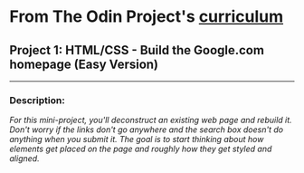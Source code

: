 # From The Odin Project's [curriculum](http://www.theodinproject.com/web-development-101/html-css)
## Project 1: HTML/CSS - Build the Google.com homepage (Easy Version)
-----------
### Description:
*For this mini-project, you'll deconstruct an existing web page and rebuild it. Don't worry if the links don't go anywhere and the search box doesn't do anything when you submit it. The goal is to start thinking about how elements get placed on the page and roughly how they get styled and aligned.*